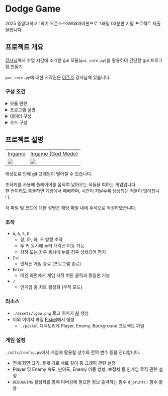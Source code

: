 # Dodge Game
2025 중앙대학교 1학기 오픈소스SW와파이썬프로그래밍 03분반 기말 프로젝트 제출물입니다.   

## 프로젝트 개요
[강사님](https://www.youtube.com/@m.l)께서 수업 시간에 소개한 gui 모듈(`gui_core.py`)을 활용하여 간단한 gui 프로그램 만들기 

`gui_core.py`에 대한 저작권은 [이주호](https://www.youtube.com/@m.l) 강사님께 있습니다.

### 구성 조건
<details>
<summary>모듈 관련</summary> 

  - 수업 표준 환경에 포함되어 있는 [time](https://docs.python.org/3/library/time.html), [random](https://docs.python.org/3/library/random.html) 모듈 등 import하여 사용 가능
  - 수업 시간에 소개한 gui 모듈 사용 가능
  - [pygame](https://github.com/pygame/pygame) 등 별도의 라이브러리를 다운로드 및 import할 수는 없음
  - `gui_blank.py`에 마련된 기본적인 구조를 사용
</details>
<details>
<summary>프로그램 설명</summary>

  - `.py` 파일 상단에 다음과 같은 내용을 적어 두어야 함
    - 자신의 이름
    - 프로그램 이름
    - 사용 방법
</details>
<details>
<summary>데이터 구성</summary>

  - 최소 다섯 가지 입력 활용
  - 최소 세 개의 그래픽 물체를 다루어야 함
</details>
<details>
<summary>코드 구성</summary>

  - 제작자 본인은 클리어할 수 있어야 함
    - 끝이 없을 경우 최소 10초는 패배하지 않고 버틸 수 있어야 함
  - 강사가 정상적으로 플레이할 때 가끔은 패배할 수 있어야 함
    - 아무것도 안 해도 무조건 클리어하거나 10초 버틸 수 있도록 만들면 안 됨
    - 거의 항상 패배할 정도로 어렵게 만들어도 됨 
  - 최소 세 가지 실행 흐름 구성
    - 정상적으로 플레이하여 클리어(또는 10초 버티기)하는 실행 흐름
    - 플레이하다 패배하는 실행 흐름
    - 간단한 조작으로 손쉽게 클리어 가능한 실행 흐름 (치트 가능)
</details>

## 프로젝트 설명 
<table>
  <tr>
    <td align="center"><a href="https://youtu.be/4zaos1_TjkU" target="_blank">Ingame</a></td>
    <td align="center"><a href="https://youtu.be/7kXo61SOJkc" target="_blank">Ingame (God Mode)</a></td>
  </tr>
  <tr>
    <td><img src="./etc/ingame_play.gif"/></td>
    <td><img src="./etc/ingame_play(god).gif"/></td>
  </tr>
</table>

해상도로 인해 gif 프레임이 떨어질 수 있습니다.

조작키를 사용해 플레이어를 움직여 날아오는 적들을 피하는 게임입니다.  
한 번이라도 충돌하면 게임에서 패배하며, 시간이 지날수록 생성되는 적들이 많아집니다.  

각 파일 및 코드에 대한 설명은 해당 파일 내에 주석으로 작성하였습니다.  

### 조작
- `W`, `A`, `S`, `D`
  - 상, 하, 좌, 우 방향 조작
  - 두 키 동시에 눌러 대각선 이동 가능
  - 상하 또는 좌우 동시에 누를 경우 상쇄되어 정지
- `Esc`
  - 언제든 게임 종료 (프로그램 종료)
- `Enter`
  - 메인 화면에서 게임 시작 버튼 클릭과 동일한 기능
- `/`
  - 인게임 중 치트 활성화 (무적 모드)

### 리소스
- `./assets/lgoo.png` 로고 이미지 [AI](https://www.design.com/) 생성
- 이외 이미지 파일 [Piskel](https://www.piskelapp.com/)에서 생성
  - `./piskel` 디렉토리에 Player, Enemy, Background 프로젝트 파일

### 게임 설정
`./utls/config.py`에서 게임에 활용될 상수와 전역 변수 등을 관리합니다.  
- 전체 화면 크기, 물체 가로 세로 길이 등 그래픽 관련 설정
- Player 및 Enemy 속도, 난이도, Enemy 이동 방향, 보정치 등 인게임 로직 관련 설정  
- `DEBUGGING` 활성화를 통해 디버깅에 필요한 정보 출력하는 함수 `d_print()` 함수 활용